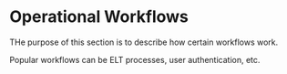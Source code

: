 # Operational Workflows
THe purpose of this section is to describe how certain workflows work.

Popular workflows can be ELT processes, user authentication, etc.